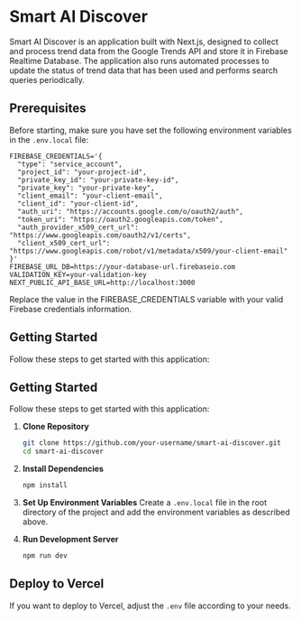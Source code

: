 # Smart AI Discover

Smart AI Discover is an application built with Next.js, designed to collect and process trend data from the Google Trends API and store it in Firebase Realtime Database. The application also runs automated processes to update the status of trend data that has been used and performs search queries periodically.

## Prerequisites

Before starting, make sure you have set the following environment variables in the `.env.local` file:


```env
FIREBASE_CREDENTIALS='{
  "type": "service_account",
  "project_id": "your-project-id",
  "private_key_id": "your-private-key-id",
  "private_key": "your-private-key",
  "client_email": "your-client-email",
  "client_id": "your-client-id",
  "auth_uri": "https://accounts.google.com/o/oauth2/auth",
  "token_uri": "https://oauth2.googleapis.com/token",
  "auth_provider_x509_cert_url": "https://www.googleapis.com/oauth2/v1/certs",
  "client_x509_cert_url": "https://www.googleapis.com/robot/v1/metadata/x509/your-client-email"
}'
FIREBASE_URL_DB=https://your-database-url.firebaseio.com
VALIDATION_KEY=your-validation-key
NEXT_PUBLIC_API_BASE_URL=http://localhost:3000
```
Replace the value in the FIREBASE_CREDENTIALS variable with your valid Firebase credentials information.

## Getting Started

Follow these steps to get started with this application:
## Getting Started

Follow these steps to get started with this application:

1. **Clone Repository**
   ```bash
   git clone https://github.com/your-username/smart-ai-discover.git
   cd smart-ai-discover
   ```
2. **Install Dependencies**
    ```bash
    npm install
    ```
3. **Set Up Environment Variables**
Create a `.env.local` file in the root directory of the project and add the environment variables as described above.

4. **Run Development Server**
    ```bash
    npm run dev
    ```

## Deploy to Vercel
If you want to deploy to Vercel, adjust the `.env` file according to your needs.